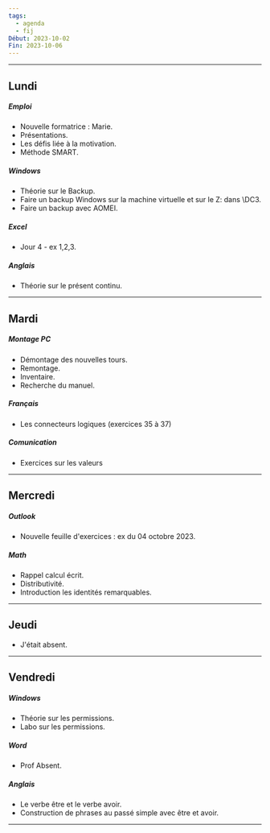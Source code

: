 ```yaml
---
tags:
  - agenda
  - fij
Début: 2023-10-02
Fin: 2023-10-06
---
```

---
## Lundi
##### Emploi
- Nouvelle formatrice : Marie.
- Présentations.
- Les défis liée à la motivation.
- Méthode SMART.
##### Windows
- Théorie sur le Backup.
- Faire un backup Windows sur la machine virtuelle et sur le Z: dans \\DC3.
- Faire un backup avec AOMEI.
##### Excel
- Jour 4 - ex 1,2,3.
##### Anglais
- Théorie sur le présent continu.

---

## Mardi
##### Montage PC
- Démontage des nouvelles tours.
- Remontage.
- Inventaire.
- Recherche du manuel.
##### Français
- Les connecteurs logiques (exercices 35 à 37)
##### Comunication
- Exercices sur les valeurs

---

## Mercredi
##### Outlook
- Nouvelle feuille d'exercices : ex du 04 octobre 2023.
##### Math
- Rappel calcul écrit.
- Distributivité.
- Introduction les identités remarquables.

---

## Jeudi
- J'était absent.

---

## Vendredi
##### Windows
- Théorie sur les permissions.
- Labo sur les permissions.
##### Word
- Prof Absent.
##### Anglais
- Le verbe être et le verbe avoir.
- Construction de phrases au passé simple avec être et avoir.
---